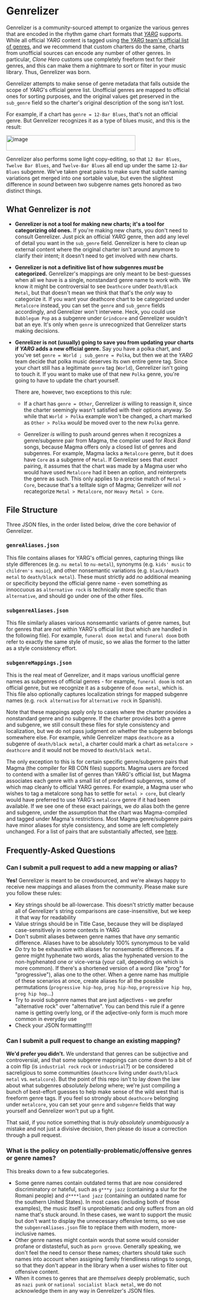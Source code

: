 # Genrelizer
Genrelizer is a community-sourced attempt to organize the various genres that are encoded in the rhythm game chart formats that _[YARG](https://github.com/YARC-Official/YARG)_ supports. While all official _YARG_ content is tagged using [the _YARG_ team's official list of genres](https://wiki.yarg.in/wiki/List_of_common_genre_names), and we recommend that custom charters do the same, charts from unofficial sources can encode any number of other genres. In particular, _Clone Hero_ customs use completely freeform text for their genres, and this can make them a nightmare to sort or filter in your music library. Thus, Genrelizer was born.

Genrelizer attempts to make sense of genre metadata that falls outside the scope of _YARG_'s official genre list. Unofficial genres are mapped to official ones for sorting purposes, and the original values get preserved in the `sub_genre` field so the charter's original description of the song isn't lost.

For example, if a chart has `genre = 12-Bar Blues`, that's not an official genre. But Genrelizer recognizes it as a type of blues music, and this is the result:

<img width="347" height="41" alt="image" src="https://github.com/user-attachments/assets/13a024bc-e048-476e-8f0a-ab682c59e181" />

Genrelizer also performs some light copy-editing, so that `12 Bar Blues`, `Twelve Bar Blues`, and `Twelve-Bar Blues` all end up under the same `12-Bar Blues` subgenre. We've taken great pains to make sure that subtle naming variations get merged into one sortable value, but even the slightest difference in _sound_ between two subgenre names gets honored as two distinct things.


## What Genrelizer is _not_
* **Genrelizer is not a tool for making new charts; it's a tool for categorizing old ones.** If you're making new charts, you don't need to consult Genrelizer. Just pick an official _YARG_ genre, then add any level of detail you want in the `sub_genre` field. Genrelizer is here to clean up external content where the original charter isn't around anymore to clarify their intent; it doesn't need to get involved with new charts.

* **Genrelizer is not a definitive list of how subgenres _must_ be categorized.** Genrelizer's mappings are only meant to be best-guesses when all we have is a single, nonstandard genre name to work with. We know it might be controversial to see `Deathcore` under `Death/Black Metal`, but that doesn't mean we think that that's the _only_ way to categorize it. If you want your deathcore chart to be categorized under `Metalcore` instead, you can set the `genre` and `sub_genre` fields accordingly, and Genrelizer won't intervene. Heck, you could use `Bubblegum Pop` as a subgenre under `Grindcore` and Genrelizer wouldn't bat an eye. It's only when `genre` is unrecognized that Genrelizer starts making decisions.

* **Genrelizer is not (usually) going to save you from updating your charts if _YARG_ adds a new official genre.** Say you have a polka chart, and you've set `genre = World ; sub_genre = Polka`, but then we at the _YARG_ team decide that polka music deserves its own entire genre tag. Since your chart still has a legitimate `genre` tag (`World`), Genrelizer isn't going to touch it. If you want to make use of that new `Polka` genre, you're going to have to update the chart yourself.

  There are, however, two exceptions to this rule:

  * If a chart has `genre = Other`, Genrelizer _is_ willing to reassign it, since the charter seemingly wasn't satisfied with their options anyway. So while that `World > Polka` example won't be changed, a chart marked as `Other > Polka` _would_ be moved over to the new `Polka` genre.

  * Genrelizer _is_ willing to push around genres when it recognizes a genre/subgenre pair from Magma, the compiler used for _Rock Band_ songs, because Magma offers only a closed list of genres and subgenres. For example, Magma lacks a `Metalcore` genre, but it does have `Core` as a subgenre of `Metal`. If Genrelizer sees that _exact_ pairing, it assumes that the chart was made by a Magma user who would have used `Metalcore` had it been an option, and reinterprets the genre as such. This only applies to a precise match of `Metal > Core`, because that's a telltale sign of Magma; Genrelizer will _not_ recategorize `Metal > Metalcore`, nor `Heavy Metal > Core`.


## File Structure
Three JSON files, in the order listed below, drive the core behavior of Genrelizer.

### `genreAliases.json`
This file contains aliases for YARG's official genres, capturing things like style differences (e.g. `nu metal` to `nu-metal`), synonyms (e.g. `kids' music` to `children's music`), and other nonsemantic variations (e.g. `black/death metal` to `death/black metal`). These must strictly add _no_ additional meaning or specificity beyond the official genre name - even something as innoccuous as `alternative rock` is technically more specific than `alternative`, and should go under one of the other files.

### `subgenreAliases.json`
This file similarly aliases various nonsemantic variants of genre names, but for genres that are _not_ within YARG's official list (but which are handled in the following file). For example, `funeral doom metal` and `funeral doom` both refer to exactly the same style of music, so we alias the former to the latter as a style consistency effort.

### `subgenreMappings.json`
This is the real meat of Genrelizer, and it maps various unofficial genre names as subgenres of official genres - for example, `funeral doom` is not an official genre, but we recognize it as a subgenre of `doom metal`, which is. This file also optionally captures localization strings for mapped subgenre names (e.g. `rock alternativo` for `alternative rock` in Spanish).

Note that these mappings apply only to cases where the charter provides a nonstandard genre and no subgenre. If the charter provides both a genre and subgenre, we still consult these files for style consistency and localization, but we do not pass judgment on whether the subgenre belongs somewhere else. For example, while Genrelizer maps `deathcore` as a subgenre of `death/black metal`, a charter could mark a chart as `metalcore > deathcore` and it would not be moved to `death/black metal`.

The only exception to this is for certain specific genre/subgenre pairs that Magma (the compiler for RB CON files) supports. Magma users are forced to contend with a smaller list of genres than YARG's official list, but Magma associates each genre with a small list of predefined subgenres, some of which map cleanly to official YARG genres. For example, a Magma user who wishes to tag a metalcore song has to settle for `metal > core`, but clearly would have preferred to use YARG's `metalcore` genre if it had been available. If we see one of these exact pairings, we _do_ alias both the genre and subgenre, under the assumption that the chart was Magma-compiled and tagged under Magma's restrictions. Most Magma genre/subgenre pairs have minor aliases for style consistency, and some are left completely unchanged. For a list of pairs that are substantially affected, see [here](Telltale%20Magma%20Value%20Pairs.md).


## Frequently-Asked Questions

### Can I submit a pull request to add a new mapping or alias?
**Yes!** Genrelizer is meant to be crowdsourced, and we're always happy to receive new mappings and aliases from the community. Please make sure you follow these rules:
* Key strings should be all-lowercase. This doesn't strictly matter because all of Genrelizer's string comparisons are case-insensitive, but we keep it that way for readability
* Value strings should be in Title Case, because they will be displayed case-sensitively in some contexts in YARG
* Don't submit aliases between genre names that have _any_ semantic difference. Aliases have to be absolutely 100% synonymous to be valid
* _Do_ try to be exhaustive with aliases for nonsemantic differences. If a genre might hyphenate two words, alias the hyphenated version to the non-hyphenated one or vice-versa (your call, depending on which is more common). If there's a shortened version of a word (like "prog" for "progressive"), alias one to the other. When a genre name has multiple of these scenarios at once, create aliases for all the possible permutations (`progressive hip-hop`, `prog hip-hop`, `progressive hip hop`, `prog hip hop`...)
* Try to avoid subgenre names that are just adjectives - we prefer "alternative rock" over "alternative". You can bend this rule if a genre name is getting overly long, or if the adjective-only form is much more common in everyday use
* Check your JSON formatting!!!!


### Can I submit a pull request to change an existing mapping?
**We'd prefer you didn't.** We understand that genres can be subjective and controversial, and that some subgenre mappings can come down to a bit of a coin flip (is `industrial rock` `rock` or `industrial`?) or be considered sacreligious to some communities (`deathcore` living under `death/black metal` vs. `metalcore`). But the point of this repo isn't to lay down the law about what subgenres _absolutely belong_ where; we're just compiling a bunch of best-effort guesses to help make sense of the wild west that is freeform genre tags. If you feel so strongly about `deathcore` belonging under `metalcore`, you can set your `genre` and `subgenre` fields that way yourself and Genrelizer won't put up a fight.

That said, if you notice something that is _truly absolutely unambiguously_ a mistake and not just a divisive decision, then please do issue a correction through a pull request.


### What is the policy on potentially-problematic/offensive genres or genre names?
This breaks down to a few subcategories.

* Some genre names contain outdated terms that are now considered discriminatory or hateful, such as `g***y jazz` (containing a slur for the Romani people) and `d****land jazz` (containing an outdated name for the southern United States). In most cases (including both of those examples), the music itself is unproblematic and only suffers from an old name that's stuck around. In these cases, we want to support the music but don't want to display the unnecessary offensive terms, so we use the `subgenreAliases.json` file to replace them with modern, more-inclusive names.
* Other genre names might contain words that some would consider profane or distasteful, such as `porn groove`. Generally speaking, we don't feel the need to censor these names; charters should take such names into account when assigning family friendliness ratings to songs, so that they don't appear in the library when a user wishes to filter out offensive content.
* When it comes to genres that are _themselves_ deeply problematic, such as `nazi punk` or `national socialist black metal`, we do not acknowledge them in any way in Genrelizer's JSON files.
